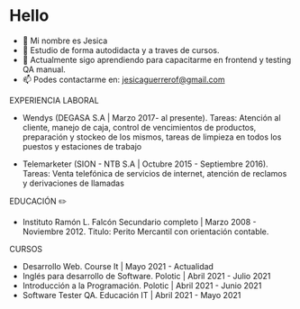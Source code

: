 <h1> Hello</h1>


- 👋 Mi nombre es Jesica
- 👀 Estudio de forma autodidacta y a traves de cursos. 
- 🌱 Actualmente sigo aprendiendo para capacitarme en frontend y testing QA manual.
- 📫 Podes contactarme en: jesicaguerrerof@gmail.com

 EXPERIENCIA LABORAL
- Wendys (DEGASA S.A | Marzo 2017- al presente). Tareas: Atención al cliente, manejo de caja, control de vencimientos de productos, preparación y stockeo de los mismos, 
tareas de limpieza en todos los puestos y estaciones de trabajo

- Telemarketer (SION - NTB S.A | Octubre 2015 - Septiembre 2016). Tareas: Venta telefónica de servicios de internet,
atención de reclamos y derivaciones de llamadas


EDUCACIÓN :pencil2:
- Instituto Ramón L. Falcón
Secundario completo | Marzo 2008 - Noviembre 2012.
Titulo: Perito Mercantil con orientación contable.

CURSOS
- Desarrollo Web.
Course It | Mayo 2021 - Actualidad
- Inglés para desarrollo de Software.
Polotic | Abril 2021 - Julio 2021
- Introducción a la Programación.
Polotic | Abril 2021 - Junio 2021
- Software Tester QA.
Educación IT | Abril 2021 - Mayo 2021
 
<!---
jesizf/jesizf is a ✨ special ✨ repository because its `README.md` (this file) appears on your GitHub profile.
You can click the Preview link to take a look at your changes.
--->
